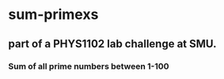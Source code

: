 # sum-primexs
## part of a PHYS1102 lab challenge at SMU.
### Sum of all prime numbers between 1-100

